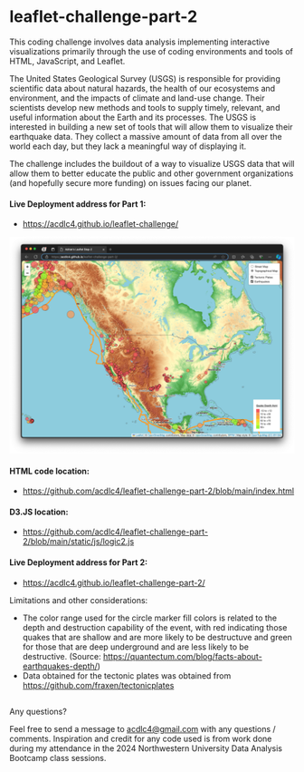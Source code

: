 # leaflet-challenge-part-2

This coding challenge involves data analysis implementing interactive visualizations primarily through the use of coding environments and tools of HTML, JavaScript, and Leaflet.

The United States Geological Survey (USGS) is responsible for providing scientific data about natural hazards, the health of our ecosystems and environment, and the impacts of climate and land-use change. Their scientists develop new methods and tools to supply timely, relevant, and useful information about the Earth and its processes. The USGS is interested in building a new set of tools that will allow them to visualize their earthquake data. They collect a massive amount of data from all over the world each day, but they lack a meaningful way of displaying it.

The challenge includes the buildout of a way to visualize USGS data that will allow them to better educate the public and other government organizations (and hopefully secure more funding) on issues facing our planet.

#### Live Deployment address for Part 1:
- https://acdlc4.github.io/leaflet-challenge/

![Screen capture of live website](https://github.com/acdlc4/leaflet-challenge-part-2/blob/main/Images/PageDeployment.png)

#### HTML code location:
- https://github.com/acdlc4/leaflet-challenge-part-2/blob/main/index.html

#### D3.JS location:
- https://github.com/acdlc4/leaflet-challenge-part-2/blob/main/static/js/logic2.js

#### Live Deployment address for Part 2:
- https://acdlc4.github.io/leaflet-challenge-part-2/

Limitations and other considerations:
- The color range used for the circle marker fill colors is related to the depth and destruction capability of the event, with red indicating those quakes that are shallow and are more likely to be destructuve and green for those that are deep underground and are less likely to be destructive. (Source: https://quantectum.com/blog/facts-about-earthquakes-depth/)
- Data obtained for the tectonic plates was obtained from https://github.com/fraxen/tectonicplates

##
Any questions?

Feel free to send a message to acdlc4@gmail.com with any questions / comments. Inspiration and credit for any code used is from work done during my attendance in the 2024 Northwestern University Data Analysis Bootcamp class sessions.
